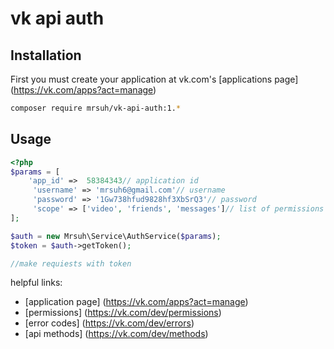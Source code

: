# vk api auth

## Installation

First you must create your application at vk.com's [applications page] (https://vk.com/apps?act=manage)

```bash
composer require mrsuh/vk-api-auth:1.*
```

## Usage

``` php
<?php
$params = [
    'app_id' =>  58384343// application id
     'username' => 'mrsuh6@gmail.com'// username
     'password' => '1Gw738hfud9828hf3XbSrQ3'// password
     'scope' => ['video', 'friends', 'messages']// list of permissions
];

$auth = new Mrsuh\Service\AuthService($params);
$token = $auth->getToken();

//make requiests with token
```

helpful links:
* [application page] (https://vk.com/apps?act=manage)
* [permissions] (https://vk.com/dev/permissions)
* [error codes] (https://vk.com/dev/errors)
* [api methods] (https://vk.com/dev/methods)
